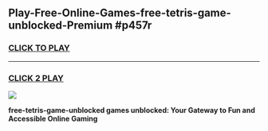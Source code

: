
## Play-Free-Online-Games-free-tetris-game-unblocked-Premium #p457r
<h3>
<a href="https://premium.freeplayer.one?title=free-tetris-game-unblocked&ref=8M">CLICK TO PLAY</a></h3>
<hr>

<h3>
<a href="https://premium.freeplayer.one?title=free-tetris-game-unblocked&ref=8M">CLICK 2 PLAY</a>
  
</h3>

<a href="https://premium.freeplayer.one?title=free-tetris-game-unblocked&ref=8M"><img src="https://clearcache.store/games.png"></a>


**free-tetris-game-unblocked games unblocked: Your Gateway to Fun and Accessible Online Gaming**
